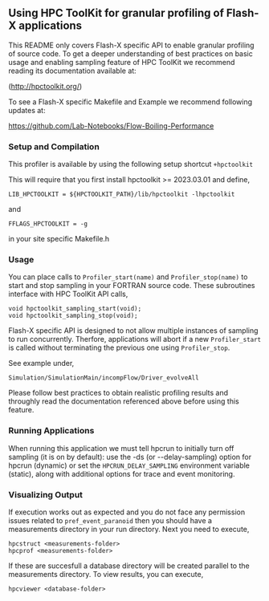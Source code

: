 ## Using HPC ToolKit for granular profiling of Flash-X applications

This README only covers Flash-X specific API to enable granular
profiling of source code. To get a deeper understanding of best
practices on basic usage and enabling sampling feature of HPC
ToolKit we recommend reading its documentation available at:

(http://hpctoolkit.org/)

To see a Flash-X specific Makefile and Example we recommend following
updates at:

https://github.com/Lab-Notebooks/Flow-Boiling-Performance

### Setup and Compilation

This profiler is available by using the following setup shortcut `+hpctoolkit`

This will require that you first install hpctoolkit >= 2023.03.01
and define,

```
LIB_HPCTOOLKIT = ${HPCTOOLKIT_PATH}/lib/hpctoolkit -lhpctoolkit
```

and

```
FFLAGS_HPCTOOLKIT = -g
```

in your site specific Makefile.h

### Usage

You can place calls to `Profiler_start(name)` and `Profiler_stop(name)`
to start and stop sampling in your FORTRAN source code. These subroutines
interface with HPC ToolKit API calls,

```
void hpctoolkit_sampling_start(void);
void hpctoolkit_sampling_stop(void);
```

Flash-X specific API is designed to not allow multiple instances of
sampling to run concurrently. Therfore, applications will abort if a
new  `Profiler_start` is called without terminating the previous one
using `Profiler_stop`.

See example under,

```
Simulation/SimulationMain/incompFlow/Driver_evolveAll
```

Please follow best practices to obtain realistic profiling results and
throughly read the documentation referenced above before using this
feature.

### Running Applications

When running this application we must tell hpcrun to initially turn
off sampling (it is on by default): use the -ds (or --delay-sampling)
option for hpcrun (dynamic) or set the `HPCRUN_DELAY_SAMPLING`
environment variable (static), along with additional options for trace
and event monitoring.

### Visualizing Output

If execution works out as expected and you do not face any permission
issues related to `pref_event_paranoid` then you should have a measurements
directory in your run directory. Next you need to execute,

```
hpcstruct <measurements-folder>
hpcprof <measurements-folder>
```

If these are succesfull a database directory will be created parallel to the 
measurements directory. To view results, you can execute,

```
hpcviewer <database-folder>
```
